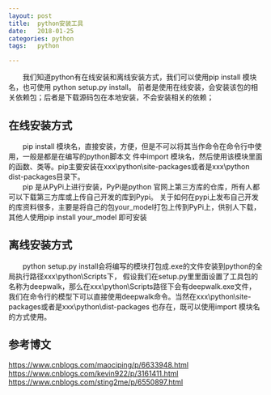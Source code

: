 ```yaml
---
layout:	post
title:	python安装工具
date:	2018-01-25
categories:	python
tags:	python

---
```

　　我们知道python有在线安装和离线安装方式，我们可以使用pip install 模块名，也可使用 python setup.py install。
前者是使用在线安装，会安装该包的相关依赖包；后者是下载源码包在本地安装，不会安装相关的依赖；


## 在线安装方式
　　pip install 模块名，直接安装，方便，但是不可以将其当作命令在命令行中使用，一般是都是在编写的python脚本文
件中import 模块名，然后使用该模块里面的函数、类等。pip主要安装在xxx\python\site-packages或者是xxx\python\
dist-packages目录下。  
　　pip 是从PyPi上进行安装，PyPi是python 官网上第三方库的仓库，所有人都可以下载第三方库或上传自己开发的库到Pypi。
关于如何在pypi上发布自己开发的库资料很多，主要是将自己的包your_model打包上传到PyPi上，供别人下载，其他人使用pip 
install your_model 即可安装


## 离线安装方式
　　python setup.py install会将编写的模块打包成.exe的文件安装到python的全局执行路径xxx\python\Scripts下，
假设我们在setup.py里里面设置了工具包的名称为deepwalk，那么在xxx\python\Scripts路径下会有deepwalk.exe文件，
我们在命令行的模型下可以直接使用deepwalk命令。当然在xxx\python\site-packages或者是xxx\python\dist-packages
也存在，既可以使用import 模块名的方式使用。



## 参考博文
https://www.cnblogs.com/maociping/p/6633948.html  
https://www.cnblogs.com/kevin922/p/3161411.html  
https://www.cnblogs.com/sting2me/p/6550897.html




